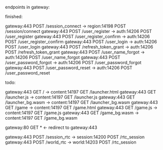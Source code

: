 endpoints in gateway:

finished:

gateway:443	POST 	/session_connect 	    -> region:14198	    POST	/session/connect
gateway:443	POST 	/user_register 		    -> auth:14206 		POST	/user_register
gateway:443	POST 	/user_register_confirm 	-> auth:14206 		POST	/user_register_confirm
gateway:443	POST 	/user_login 		    -> auth:14206 		POST	/user_login
gateway:443	POST 	/refresh_token_grant 	-> auth:14206 		POST	/refresh_token_grant
gateway:443	POST 	/user_name_forgot 	    -> auth:14206 		POST	/user_name_forgot
gateway:443	POST 	/user_password_forgot 	-> auth:14206 		POST	/user_password_forgot
gateway:443	POST 	/user_password_reset 	-> auth:14206 		POST	/user_password_reset

todo:

gateway:443 GET	    /			            -> content:14197    GET     /launcher.html
gateway:443 GET	    /launcher.js	        -> content:14197    GET     /launcher.js
gateway:443 GET	    /launcher_bg.wasm       -> content:14197    GET     /launcher_bg.wasm
gateway:443 GET	    /game		            -> content:14197    GET     /game.html
gateway:443 GET	    /game.js	            -> content:14197    GET     /game.js
gateway:443 GET	    /game_bg.wasm           -> content:14197    GET     /game_bg.wasm

gateway:80  GET	    *			            <- redirect to gateway:443

gateway:443 POST    /session_rtc            -> session:14200    POST    /rtc_session
gateway:443 POST    /world_rtc              -> world:14203      POST    /rtc_session
